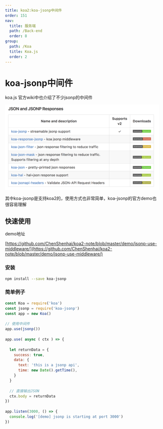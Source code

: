 ```yaml
---
title: koa2:koa-jsonp中间件
order: 151
nav:
  title: 服务端
  path: /Back-end
  order: 8
group:
  path: /Koa
  title: Koa.js
  order: 2
---
```


# koa-jsonp中间件

koa.js 官方wiki中也介绍了不少jsonp的中间件

![jsonp-wiki](./assets/jsonp-wiki.png)

其中koa-jsonp是支持koa2的，使用方式也非常简单，koa-jsonp的官方demo也很容易理解


## 快速使用

demo地址

[https://github.com/ChenShenhai/koa2-note/blob/master/demo/jsonp-use-middleware/](https://github.com/ChenShenhai/koa2-note/blob/master/demo/jsonp-use-middleware/)


### 安装
```sh
npm install --save koa-jsonp
```

### 简单例子
```js
const Koa = require('koa')
const jsonp = require('koa-jsonp')
const app = new Koa()

// 使用中间件
app.use(jsonp())

app.use( async ( ctx ) => {
  
  let returnData = {
    success: true,
    data: {
      text: 'this is a jsonp api',
      time: new Date().getTime(),
    }
  }

  // 直接输出JSON
  ctx.body = returnData
})

app.listen(3000, () => {
  console.log('[demo] jsonp is starting at port 3000')
})

```
